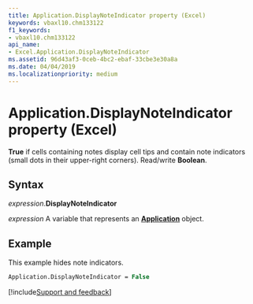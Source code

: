 ```yaml
---
title: Application.DisplayNoteIndicator property (Excel)
keywords: vbaxl10.chm133122
f1_keywords:
- vbaxl10.chm133122
api_name:
- Excel.Application.DisplayNoteIndicator
ms.assetid: 96d43af3-0ceb-4bc2-ebaf-33cbe3e30a8a
ms.date: 04/04/2019
ms.localizationpriority: medium
---
```



# Application.DisplayNoteIndicator property (Excel)

**True** if cells containing notes display cell tips and contain note indicators (small dots in their upper-right corners). Read/write **Boolean**.


## Syntax

_expression_.**DisplayNoteIndicator**

_expression_ A variable that represents an **[Application](Excel.Application(object).md)** object.


## Example

This example hides note indicators.


```vb
Application.DisplayNoteIndicator = False
```




[!include[Support and feedback](~/includes/feedback-boilerplate.md)]
